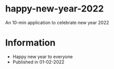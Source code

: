 # happy-new-year-2022

An 10-min application to celebrate new year 2022

# Information

- Happy new year to everyone
- Published in 01-02-2022
